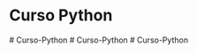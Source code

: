 # Curso Python
#   C u r s o - P y t h o n  
 #   C u r s o - P y t h o n  
 #   C u r s o - P y t h o n  
 